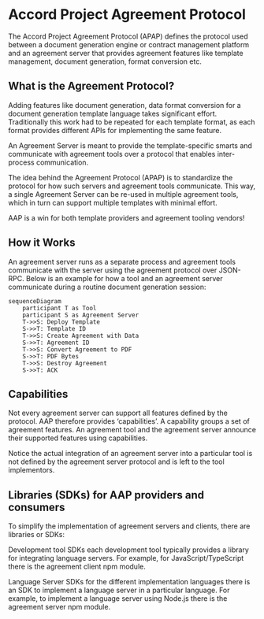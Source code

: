 # Accord Project Agreement Protocol

The Accord Project Agreement Protocol (APAP) defines the protocol used between a document generation engine or contract management platform and an agreement server that provides agreement features like template management, document generation, format conversion etc.

## What is the Agreement Protocol?

Adding features like document generation, data format conversion for a document generation template language takes significant effort. Traditionally this work had to be repeated for each template format, as each format provides different APIs for implementing the same feature.

An Agreement Server is meant to provide the template-specific smarts and communicate with agreement tools over a protocol that enables inter-process communication.

The idea behind the Agreement Protocol (APAP) is to standardize the protocol for how such servers and agreement tools communicate. This way, a single Agreement Server can be re-used in multiple agreement tools, which in turn can support multiple templates with minimal effort.

AAP is a win for both template providers and agreement tooling vendors!

## How it Works

An agreement server runs as a separate process and agreement tools communicate with the server using the agreement protocol over JSON-RPC. Below is an example for how a tool and an agreement server communicate during a routine document generation session:

```mermaid
sequenceDiagram
    participant T as Tool
    participant S as Agreement Server
    T->>S: Deploy Template
    S->>T: Template ID
    T->>S: Create Agreement with Data
    S->>T: Agreement ID
    T->>S: Convert Agreement to PDF
    S->>T: PDF Bytes
    T->>S: Destroy Agreement
    S->>T: ACK
```
## Capabilities

Not every agreement server can support all features defined by the protocol. AAP therefore provides ‘capabilities’. A capability groups a set of agreement features. An agreement tool and the agreement server announce their supported features using capabilities.

Notice the actual integration of an agreement server into a particular tool is not defined by the agreement server protocol and is left to the tool implementors.

## Libraries (SDKs) for AAP providers and consumers

To simplify the implementation of agreement servers and clients, there are libraries or SDKs:

Development tool SDKs each development tool typically provides a library for integrating language servers. For example, for JavaScript/TypeScript there is the agreement client npm module.

Language Server SDKs for the different implementation languages there is an SDK to implement a language server in a particular language. For example, to implement a language server using Node.js there is the agreement server npm module.
